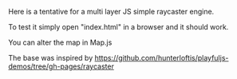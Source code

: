 Here is a tentative for a multi layer JS simple raycaster engine.

To test it simply open "index.html" in a browser and it should work.

You can alter the map in Map.js

The base was inspired by 
https://github.com/hunterloftis/playfuljs-demos/tree/gh-pages/raycaster